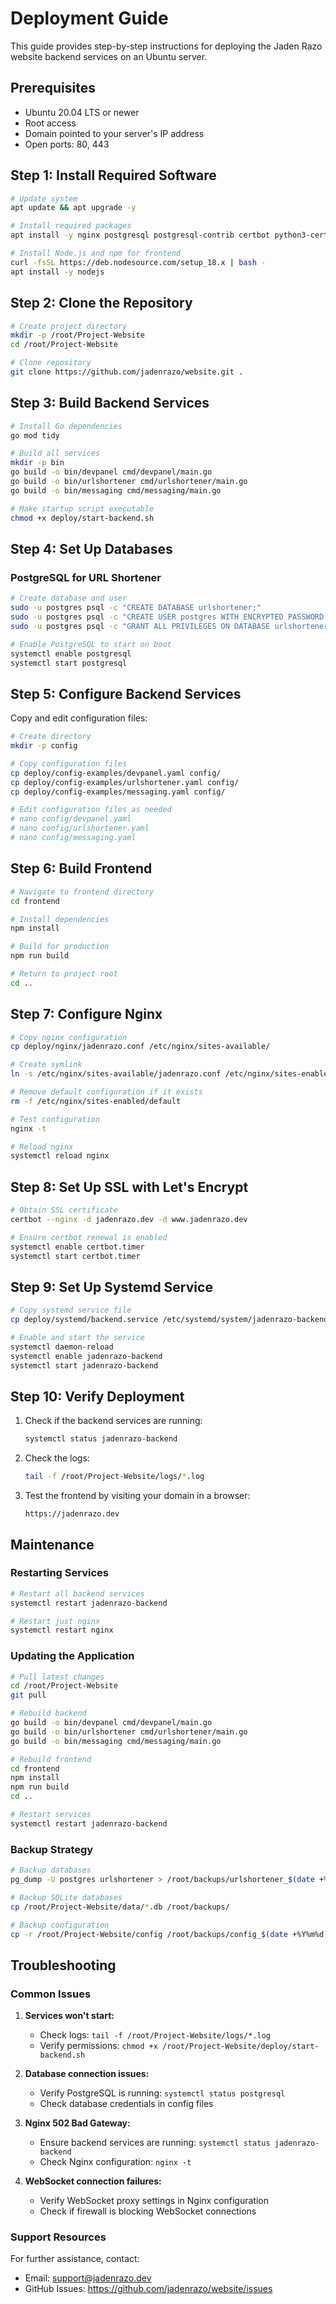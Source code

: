 # Deployment Guide

This guide provides step-by-step instructions for deploying the Jaden Razo website backend services on an Ubuntu server.

## Prerequisites

- Ubuntu 20.04 LTS or newer
- Root access
- Domain pointed to your server's IP address
- Open ports: 80, 443

## Step 1: Install Required Software

```bash
# Update system
apt update && apt upgrade -y

# Install required packages
apt install -y nginx postgresql postgresql-contrib certbot python3-certbot-nginx golang-go git build-essential

# Install Node.js and npm for frontend
curl -fsSL https://deb.nodesource.com/setup_18.x | bash -
apt install -y nodejs
```

## Step 2: Clone the Repository

```bash
# Create project directory
mkdir -p /root/Project-Website
cd /root/Project-Website

# Clone repository
git clone https://github.com/jadenrazo/website.git .
```

## Step 3: Build Backend Services

```bash
# Install Go dependencies
go mod tidy

# Build all services
mkdir -p bin
go build -o bin/devpanel cmd/devpanel/main.go
go build -o bin/urlshortener cmd/urlshortener/main.go
go build -o bin/messaging cmd/messaging/main.go

# Make startup script executable
chmod +x deploy/start-backend.sh
```

## Step 4: Set Up Databases

### PostgreSQL for URL Shortener

```bash
# Create database and user
sudo -u postgres psql -c "CREATE DATABASE urlshortener;"
sudo -u postgres psql -c "CREATE USER postgres WITH ENCRYPTED PASSWORD 'postgres';"
sudo -u postgres psql -c "GRANT ALL PRIVILEGES ON DATABASE urlshortener TO postgres;"

# Enable PostgreSQL to start on boot
systemctl enable postgresql
systemctl start postgresql
```

## Step 5: Configure Backend Services

Copy and edit configuration files:

```bash
# Create directory
mkdir -p config

# Copy configuration files
cp deploy/config-examples/devpanel.yaml config/
cp deploy/config-examples/urlshortener.yaml config/
cp deploy/config-examples/messaging.yaml config/

# Edit configuration files as needed
# nano config/devpanel.yaml
# nano config/urlshortener.yaml
# nano config/messaging.yaml
```

## Step 6: Build Frontend

```bash
# Navigate to frontend directory
cd frontend

# Install dependencies
npm install

# Build for production
npm run build

# Return to project root
cd ..
```

## Step 7: Configure Nginx

```bash
# Copy nginx configuration
cp deploy/nginx/jadenrazo.conf /etc/nginx/sites-available/

# Create symlink
ln -s /etc/nginx/sites-available/jadenrazo.conf /etc/nginx/sites-enabled/

# Remove default configuration if it exists
rm -f /etc/nginx/sites-enabled/default

# Test configuration
nginx -t

# Reload nginx
systemctl reload nginx
```

## Step 8: Set Up SSL with Let's Encrypt

```bash
# Obtain SSL certificate
certbot --nginx -d jadenrazo.dev -d www.jadenrazo.dev

# Ensure certbot renewal is enabled
systemctl enable certbot.timer
systemctl start certbot.timer
```

## Step 9: Set Up Systemd Service

```bash
# Copy systemd service file
cp deploy/systemd/backend.service /etc/systemd/system/jadenrazo-backend.service

# Enable and start the service
systemctl daemon-reload
systemctl enable jadenrazo-backend
systemctl start jadenrazo-backend
```

## Step 10: Verify Deployment

1. Check if the backend services are running:
   ```bash
   systemctl status jadenrazo-backend
   ```

2. Check the logs:
   ```bash
   tail -f /root/Project-Website/logs/*.log
   ```

3. Test the frontend by visiting your domain in a browser:
   ```
   https://jadenrazo.dev
   ```

## Maintenance

### Restarting Services

```bash
# Restart all backend services
systemctl restart jadenrazo-backend

# Restart just nginx
systemctl restart nginx
```

### Updating the Application

```bash
# Pull latest changes
cd /root/Project-Website
git pull

# Rebuild backend
go build -o bin/devpanel cmd/devpanel/main.go
go build -o bin/urlshortener cmd/urlshortener/main.go
go build -o bin/messaging cmd/messaging/main.go

# Rebuild frontend
cd frontend
npm install
npm run build
cd ..

# Restart services
systemctl restart jadenrazo-backend
```

### Backup Strategy

```bash
# Backup databases
pg_dump -U postgres urlshortener > /root/backups/urlshortener_$(date +%Y%m%d).sql

# Backup SQLite databases
cp /root/Project-Website/data/*.db /root/backups/

# Backup configuration
cp -r /root/Project-Website/config /root/backups/config_$(date +%Y%m%d)
```

## Troubleshooting

### Common Issues

1. **Services won't start:**
   - Check logs: `tail -f /root/Project-Website/logs/*.log`
   - Verify permissions: `chmod +x /root/Project-Website/deploy/start-backend.sh`

2. **Database connection issues:**
   - Verify PostgreSQL is running: `systemctl status postgresql`
   - Check database credentials in config files

3. **Nginx 502 Bad Gateway:**
   - Ensure backend services are running: `systemctl status jadenrazo-backend`
   - Check Nginx configuration: `nginx -t`

4. **WebSocket connection failures:**
   - Verify WebSocket proxy settings in Nginx configuration
   - Check if firewall is blocking WebSocket connections

### Support Resources

For further assistance, contact:
- Email: support@jadenrazo.dev
- GitHub Issues: https://github.com/jadenrazo/website/issues 